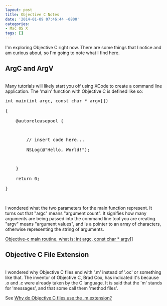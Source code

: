 ```yaml
---
layout: post
title: Objective C Notes
date: '2014-01-09 07:46:44 -0800'
categories:
- Mac OS X
tags: []
---
```

<p>I'm exploring Objective C right now. There are some things that I notice and am curious about, so I'm going to note what I find here.</p>
<h2>ArgC and ArgV</h2><br />
Many tutorials will likely start you off using XCode to create a command line application. The 'main' function with Objective C is defined like so:</p>
<pre class="brush:objc">int main(int argc, const char * argv[])<br />
{<br />
    @autoreleasepool {</p>
<p>        // insert code here...<br />
        NSLog(@"Hello, World!");</p>
<p>    }<br />
    return 0;<br />
}</pre><br />
I wondered what the two parameters for the main function represent. It turns out that "argc" means "argument count". It signifies how many arguments are being passed into the command line tool you are creating. "argv" means "argument values", and is a pointer to an array of characters, otherwise representing the string of arguments.</p>
<p><a href="http://stackoverflow.com/questions/4575801/objective-c-main-routine-what-is-int-argc-const-char-argv" target="_blank">Objective-c main routine, what is: int argc, const char * argv[]</a></p>
<h2>Objective C File Extension</h2><br />
I wondered why Objective C files end with '.m' instead of '.oc' or something like that. The inventor of Objective C, Brad Cox, has indicated it's because .o and .c were already taken by the C language. It is said that the 'm' stands for 'messages', and that some call them 'method files'.</p>
<p>See <a href="http://stackoverflow.com/questions/652186/why-do-objective-c-files-use-the-m-extension" target="_blank">Why do Objective C files use the .m extension?</a></p>
<p> </p>
